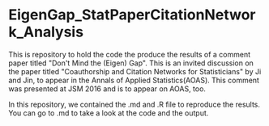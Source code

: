 # EigenGap_StatPaperCitationNetwork_Analysis
This is repository to hold the code the produce the results of a comment paper titled "Don't Mind the (Eigen) Gap". This is an invited discussion on the paper titled "Coauthorship and Citation Networks for Statisticians" by Ji and Jin, to appear in the Annals of Applied Statistics(AOAS). This comment was presented at JSM 2016 and is to appear on AOAS, too.

In this repository, we contained the .md and .R file to reproduce the results. You can go to .md to take a look at the code and the output.
